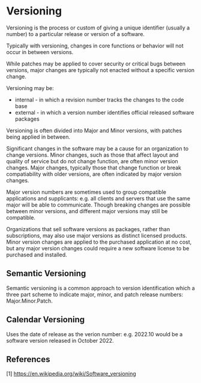 # Versioning

Versioning is the process or custom of giving a unique identifier (usually a number) to a particular release or version of a software.

Typically with versioning, changes in core functions or behavior will not occur in between versions. 

While patches may be applied to cover security or critical bugs between versions, major changes are typically not enacted without a specific version change.

Versioning may be:
* internal - in which a revision number tracks the changes to the code base
* external - in which a version number identifies official released software packages

Versioning is often divided into Major and Minor versions, with patches being applied in between.

Significant changes in the software may be a cause for an organization to change versions. Minor changes, such as those that affect layout and quality of service but do not change function, are often minor version changes. Major changes, typically those that change function or break compatiability with older versions, are often indicated by major version changes.

Major version numbers are sometimes used to group compatible applications and supplicants: e.g. all clients and servers that use the same major will be able to communicate. Though breaking changes are possible between minor versions, and different major versions may still be compatible.

Organizations that sell software versions as packages, rather than subscriptions, may also use major versions as distinct licensed products. Minor version changes are applied to the purchased application at no cost, but any major version changes could require a new software license to be purchased and installed.

## Semantic Versioning

Semantic versioning is a common approach to version identification which a three part scheme to indicate major, minor, and patch release numbers: Major.Minor.Patch.

## Calendar Versioning

Uses the date of release as the verion number: e.g. 2022.10 would be a software version released in October 2022.

## References

[1] https://en.wikipedia.org/wiki/Software_versioning